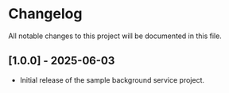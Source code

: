 # Changelog

All notable changes to this project will be documented in this file.

## [1.0.0] - 2025-06-03
- Initial release of the sample background service project.

